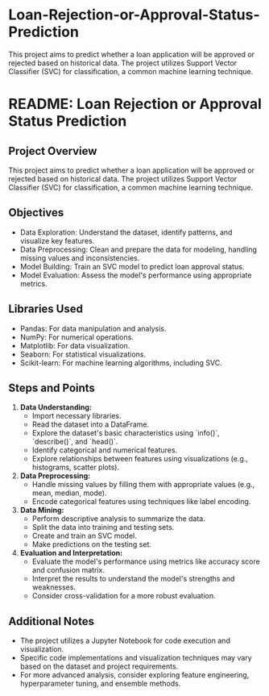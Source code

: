 # Loan-Rejection-or-Approval-Status-Prediction
This project aims to predict whether a loan application will be approved or rejected based on historical data. The project utilizes Support Vector Classifier (SVC) for classification, a common machine learning technique.
 <h1>README: Loan Rejection or Approval Status Prediction</h1>

  <h2>Project Overview</h2>
  <p>This project aims to predict whether a loan application will be approved or rejected based on historical data. The project utilizes Support Vector Classifier (SVC) for classification, a common machine learning technique.</p>

  <h2>Objectives</h2>
  <ul>
    <li>Data Exploration: Understand the dataset, identify patterns, and visualize key features.</li>
    <li>Data Preprocessing: Clean and prepare the data for modeling, handling missing values and inconsistencies.</li>
    <li>Model Building: Train an SVC model to predict loan approval status.</li>
    <li>Model Evaluation: Assess the model's performance using appropriate metrics.</li>
  </ul>

  <h2>Libraries Used</h2>
  <ul>
    <li>Pandas: For data manipulation and analysis.</li>
    <li>NumPy: For numerical operations.</li>
    <li>Matplotlib: For data visualization.</li>
    <li>Seaborn: For statistical visualizations.</li>
    <li>Scikit-learn: For machine learning algorithms, including SVC.</li>
  </ul>

  <h2>Steps and Points</h2>
  <ol>
    <li><strong>Data Understanding:</strong>
      <ul>
        <li>Import necessary libraries.</li>
        <li>Read the dataset into a DataFrame.</li>
        <li>Explore the dataset's basic characteristics using `info()`, `describe()`, and `head()`.
        <li>Identify categorical and numerical features.</li>
        <li>Explore relationships between features using visualizations (e.g., histograms, scatter plots).</li>
      </ul>
    </li>
    <li><strong>Data Preprocessing:</strong>
      <ul>
        <li>Handle missing values by filling them with appropriate values (e.g., mean, median, mode).</li>
        <li>Encode categorical features using techniques like label encoding.</li>
      </ul>
    </li>
    <li><strong>Data Mining:</strong>
      <ul>
        <li>Perform descriptive analysis to summarize the data.</li>
        <li>Split the data into training and testing sets.</li>
        <li>Create and train an SVC model.</li>
        <li>Make predictions on the testing set.</li>
      </ul>
    </li>
    <li><strong>Evaluation and Interpretation:</strong>
      <ul>
        <li>Evaluate the model's performance using metrics like accuracy score and confusion matrix.</li>
        <li>Interpret the results to understand the model's strengths and weaknesses.</li>
        <li>Consider cross-validation for a more robust evaluation.</li>
      </ul>
    </li>
  </ol>

  <h2>Additional Notes</h2>
  <ul>
    <li>The project utilizes a Jupyter Notebook for code execution and visualization.</li>
    <li>Specific code implementations and visualization techniques may vary based on the dataset and project requirements.</li>
    <li>For more advanced analysis, consider exploring feature engineering, hyperparameter tuning, and ensemble methods.</li>
  </ul>
